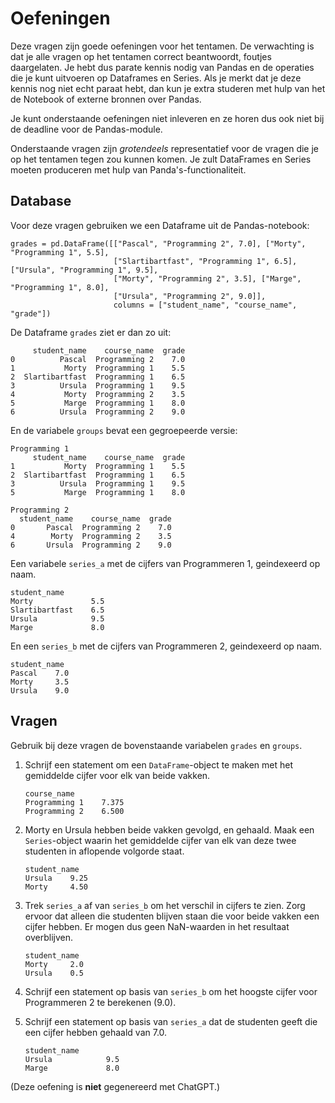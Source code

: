 # Oefeningen

Deze vragen zijn goede oefeningen voor het tentamen. De verwachting is dat je alle vragen op het tentamen correct beantwoordt, foutjes daargelaten. Je hebt dus parate kennis nodig van Pandas en de operaties die je kunt uitvoeren op Dataframes en Series. Als je merkt dat je deze kennis nog niet echt paraat hebt, dan kun je extra studeren met hulp van het de Notebook of externe bronnen over Pandas.

Je kunt onderstaande oefeningen niet inleveren en ze horen dus ook niet bij de deadline voor de Pandas-module.

Onderstaande vragen zijn *grotendeels* representatief voor de vragen die je op het tentamen tegen zou kunnen komen. Je zult DataFrames en Series moeten produceren met hulp van Panda's-functionaliteit.

## Database

Voor deze vragen gebruiken we een Dataframe uit de Pandas-notebook:

    grades = pd.DataFrame([["Pascal", "Programming 2", 7.0], ["Morty", "Programming 1", 5.5], 
                           ["Slartibartfast", "Programming 1", 6.5], ["Ursula", "Programming 1", 9.5],
                           ["Morty", "Programming 2", 3.5], ["Marge", "Programming 1", 8.0],
                           ["Ursula", "Programming 2", 9.0]], 
                           columns = ["student_name", "course_name", "grade"])

De Dataframe `grades` ziet er dan zo uit:

         student_name    course_name  grade
    0          Pascal  Programming 2    7.0
    1           Morty  Programming 1    5.5
    2  Slartibartfast  Programming 1    6.5
    3          Ursula  Programming 1    9.5
    4           Morty  Programming 2    3.5
    5           Marge  Programming 1    8.0
    6          Ursula  Programming 2    9.0

En de variabele `groups` bevat een gegroepeerde versie:

    Programming 1
         student_name    course_name  grade
    1           Morty  Programming 1    5.5
    2  Slartibartfast  Programming 1    6.5
    3          Ursula  Programming 1    9.5
    5           Marge  Programming 1    8.0

    Programming 2
      student_name    course_name  grade
    0       Pascal  Programming 2    7.0
    4        Morty  Programming 2    3.5
    6       Ursula  Programming 2    9.0

Een variabele `series_a` met de cijfers van Programmeren 1, geindexeerd op naam.

    student_name
    Morty             5.5
    Slartibartfast    6.5
    Ursula            9.5
    Marge             8.0

En een `series_b` met de cijfers van Programmeren 2, geindexeerd op naam.

    student_name
    Pascal    7.0
    Morty     3.5
    Ursula    9.0


## Vragen

Gebruik bij deze vragen de bovenstaande variabelen `grades` en `groups`.

1.  Schrijf een statement om een `DataFrame`-object te maken met het gemiddelde cijfer voor elk van beide vakken.

        course_name
        Programming 1    7.375
        Programming 2    6.500

2.  Morty en Ursula hebben beide vakken gevolgd, en gehaald. Maak een `Series`-object waarin het gemiddelde cijfer van elk van deze twee studenten in aflopende volgorde staat.

        student_name
        Ursula    9.25
        Morty     4.50

3.  Trek `series_a` af van `series_b` om het verschil in cijfers te zien. Zorg ervoor dat alleen die studenten blijven staan die voor beide vakken een cijfer hebben. Er mogen dus geen NaN-waarden in het resultaat overblijven.

        student_name
        Morty     2.0
        Ursula    0.5

4.  Schrijf een statement op basis van `series_b` om het hoogste cijfer voor Programmeren 2 te berekenen (9.0).

5.  Schrijf een statement op basis van `series_a` dat de studenten geeft die een cijfer hebben gehaald van 7.0.

        student_name
        Ursula            9.5
        Marge             8.0

(Deze oefening is **niet** gegenereerd met ChatGPT.)
